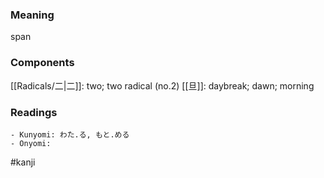 ### Meaning

span

### Components

[[Radicals/二|二]]: two; two radical (no.2) [[旦]]: daybreak; dawn; morning

### Readings

```
- Kunyomi: わた.る, もと.める
- Onyomi: 
```

#kanji